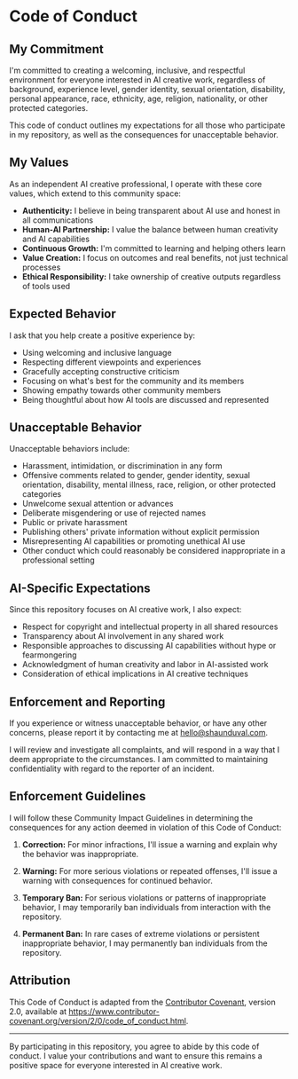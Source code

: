 # Code of Conduct

## My Commitment

I'm committed to creating a welcoming, inclusive, and respectful environment for everyone interested in AI creative work, regardless of background, experience level, gender identity, sexual orientation, disability, personal appearance, race, ethnicity, age, religion, nationality, or other protected categories.

This code of conduct outlines my expectations for all those who participate in my repository, as well as the consequences for unacceptable behavior.

## My Values

As an independent AI creative professional, I operate with these core values, which extend to this community space:

- **Authenticity:** I believe in being transparent about AI use and honest in all communications
- **Human-AI Partnership:** I value the balance between human creativity and AI capabilities
- **Continuous Growth:** I'm committed to learning and helping others learn
- **Value Creation:** I focus on outcomes and real benefits, not just technical processes
- **Ethical Responsibility:** I take ownership of creative outputs regardless of tools used

## Expected Behavior

I ask that you help create a positive experience by:

- Using welcoming and inclusive language
- Respecting different viewpoints and experiences
- Gracefully accepting constructive criticism
- Focusing on what's best for the community and its members
- Showing empathy towards other community members
- Being thoughtful about how AI tools are discussed and represented

## Unacceptable Behavior

Unacceptable behaviors include:

- Harassment, intimidation, or discrimination in any form
- Offensive comments related to gender, gender identity, sexual orientation, disability, mental illness, race, religion, or other protected categories
- Unwelcome sexual attention or advances
- Deliberate misgendering or use of rejected names
- Public or private harassment
- Publishing others' private information without explicit permission
- Misrepresenting AI capabilities or promoting unethical AI use
- Other conduct which could reasonably be considered inappropriate in a professional setting

## AI-Specific Expectations

Since this repository focuses on AI creative work, I also expect:

- Respect for copyright and intellectual property in all shared resources
- Transparency about AI involvement in any shared work
- Responsible approaches to discussing AI capabilities without hype or fearmongering
- Acknowledgment of human creativity and labor in AI-assisted work
- Consideration of ethical implications in AI creative techniques

## Enforcement and Reporting

If you experience or witness unacceptable behavior, or have any other concerns, please report it by contacting me at [hello@shaunduval.com](mailto:hello@shaunduval.com).

I will review and investigate all complaints, and will respond in a way that I deem appropriate to the circumstances. I am committed to maintaining confidentiality with regard to the reporter of an incident.

## Enforcement Guidelines

I will follow these Community Impact Guidelines in determining the consequences for any action deemed in violation of this Code of Conduct:

1. **Correction:** For minor infractions, I'll issue a warning and explain why the behavior was inappropriate.

2. **Warning:** For more serious violations or repeated offenses, I'll issue a warning with consequences for continued behavior.

3. **Temporary Ban:** For serious violations or patterns of inappropriate behavior, I may temporarily ban individuals from interaction with the repository.

4. **Permanent Ban:** In rare cases of extreme violations or persistent inappropriate behavior, I may permanently ban individuals from the repository.

## Attribution

This Code of Conduct is adapted from the [Contributor Covenant](https://www.contributor-covenant.org), version 2.0, available at https://www.contributor-covenant.org/version/2/0/code_of_conduct.html.

---

By participating in this repository, you agree to abide by this code of conduct. I value your contributions and want to ensure this remains a positive space for everyone interested in AI creative work.
